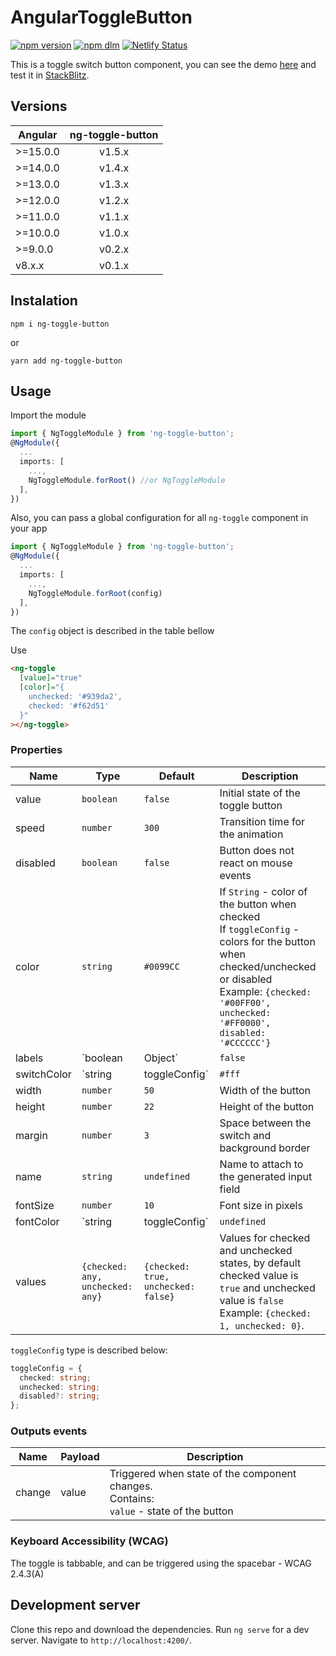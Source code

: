 
# AngularToggleButton

[![npm version](https://img.shields.io/npm/v/ng-toggle-button.svg)][npm-url]
[![npm dlm](https://img.shields.io/npm/dm/ng-toggle-button)][npm-url]
[![Netlify Status](https://api.netlify.com/api/v1/badges/a28b65dc-53df-41d9-a660-d2741f833233/deploy-status)][demo-url]

[npm-url]: https://www.npmjs.com/package/ng-toggle-button
[demo-url]: https://ng-toggle-button.netlify.app

This is a toggle switch button component, you can see the demo [here][demo-url] and test it in [StackBlitz](https://stackblitz.com/edit/ng-toggle-button).

## Versions

| Angular  | ng-toggle-button|
| -------- |:------:| 
| >=15.0.0 | v1.5.x |
| >=14.0.0 | v1.4.x |
| >=13.0.0 | v1.3.x |
| >=12.0.0 | v1.2.x |
| >=11.0.0 | v1.1.x |
| >=10.0.0 | v1.0.x |
| >=9.0.0  | v0.2.x |
| v8.x.x   | v0.1.x |

## Instalation

```
npm i ng-toggle-button
```

or

```
yarn add ng-toggle-button
```

## Usage

Import the module

```typescript
import { NgToggleModule } from 'ng-toggle-button';
@NgModule({
  ...
  imports: [
    ...,
    NgToggleModule.forRoot() //or NgToggleModule
  ],
})
```

Also, you can pass a global configuration for all `ng-toggle` component in your app

```typescript
import { NgToggleModule } from 'ng-toggle-button';
@NgModule({
  ...
  imports: [
    ...,
    NgToggleModule.forRoot(config)
  ],
})
```

The `config` object is described in the table bellow

Use

```html
<ng-toggle
  [value]="true"
  [color]="{
    unchecked: '#939da2',
    checked: '#f62d51'
  }"
></ng-toggle>
```

### Properties

| Name | Type | Default | Description |
|-------------|--------------------|-------------|---------------------------------------------------------------------------------------------------------------------------------------------------------------------------------------------------------------------|
| value | `boolean` | `false` | Initial state of the toggle button |
| speed | `number` | `300` | Transition time for the animation |
| disabled | `boolean` | `false` | Button does not react on mouse events |
| color | `string` | `#0099CC` | If `String` - color of the button when checked <br>If `toggleConfig` - colors for the button when checked/unchecked or disabled<br>Example: `{checked: '#00FF00', unchecked: '#FF0000', disabled: '#CCCCCC'}` |
| labels | `boolean | Object` | `false` | If `boolean` - shows/hides default labels <br>If `Object` - sets custom labels for both states. <br>Example: `{checked: 'Foo', unchecked: 'Bar'}` |
| switchColor | `string | toggleConfig` | `#fff` | If `string` - color or background property of the switch when checked <br>If `toggleConfig` - colors or background property for the switch when checked/uncheked or disabled <br>Example: `{checked: '#25EF02', unchecked: 'silver', disabled: '#fff'}` |
| width | `number` | `50` | Width of the button |
| height | `number` | `22` | Height of the button |
| margin | `number` | `3` | Space between the switch and background border |
| name | `string` | `undefined` | Name to attach to the generated input field |
| fontSize | `number` | `10` | Font size in pixels |
| fontColor | `string | toggleConfig` | `undefined` | If `string` - color when checked <br>If `toggleConfig` - colors for labels when checked/uncheked <br>Example: `{checked: '#25EF02', unchecked: '#35DB15'}` by default the text color is white.|
| values | `{checked: any, unchecked: any}` | `{checked: true, unchecked: false}` | Values for checked and unchecked states, by default checked value is `true` and unchecked value is `false` <br>Example: `{checked: 1, unchecked: 0}`.|

`toggleConfig` type is described below:

```ts
toggleConfig = {
  checked: string;
  unchecked: string;
  disabled?: string;
};
```

### Outputs events

| Name   | Payload | Description |
| ---    | ------  | -------     |
| change | value   | Triggered when state of the component changes. <br>Contains: <br>`value` - state of the button |

### Keyboard Accessibility (WCAG)

The toggle is tabbable, and can be triggered using the spacebar - WCAG 2.4.3(A)

## Development server

Clone this repo and download the dependencies.
Run `ng serve` for a dev server. Navigate to `http://localhost:4200/`.
